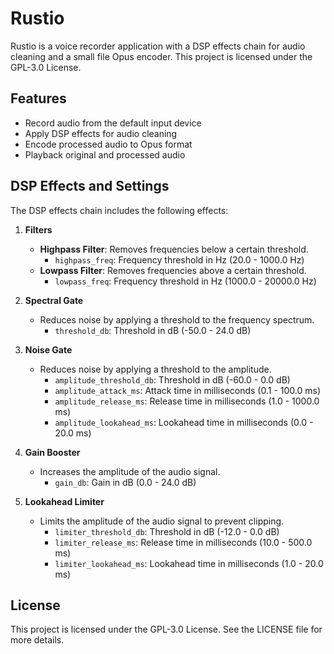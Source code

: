 # Rustio

Rustio is a voice recorder application with a DSP effects chain for audio cleaning and a small file Opus encoder. This project is licensed under the GPL-3.0 License.

## Features

- Record audio from the default input device
- Apply DSP effects for audio cleaning
- Encode processed audio to Opus format
- Playback original and processed audio

## DSP Effects and Settings

The DSP effects chain includes the following effects:

1. **Filters**
   - **Highpass Filter**: Removes frequencies below a certain threshold.
     - `highpass_freq`: Frequency threshold in Hz (20.0 - 1000.0 Hz)
   - **Lowpass Filter**: Removes frequencies above a certain threshold.
     - `lowpass_freq`: Frequency threshold in Hz (1000.0 - 20000.0 Hz)

2. **Spectral Gate**
   - Reduces noise by applying a threshold to the frequency spectrum.
     - `threshold_db`: Threshold in dB (-50.0 - 24.0 dB)

3. **Noise Gate**
   - Reduces noise by applying a threshold to the amplitude.
     - `amplitude_threshold_db`: Threshold in dB (-60.0 - 0.0 dB)
     - `amplitude_attack_ms`: Attack time in milliseconds (0.1 - 100.0 ms)
     - `amplitude_release_ms`: Release time in milliseconds (1.0 - 1000.0 ms)
     - `amplitude_lookahead_ms`: Lookahead time in milliseconds (0.0 - 20.0 ms)

4. **Gain Booster**
   - Increases the amplitude of the audio signal.
     - `gain_db`: Gain in dB (0.0 - 24.0 dB)

5. **Lookahead Limiter**
   - Limits the amplitude of the audio signal to prevent clipping.
     - `limiter_threshold_db`: Threshold in dB (-12.0 - 0.0 dB)
     - `limiter_release_ms`: Release time in milliseconds (10.0 - 500.0 ms)
     - `limiter_lookahead_ms`: Lookahead time in milliseconds (1.0 - 20.0 ms)

## License

This project is licensed under the GPL-3.0 License. See the LICENSE file for more details.
